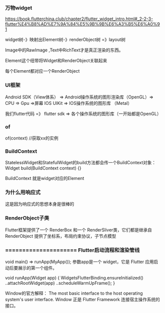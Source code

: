 

### 万物widget
https://book.flutterchina.club/chapter2/flutter_widget_intro.html#_2-2-3-flutter%E4%B8%AD%E7%9A%84%E5%9B%9B%E6%A3%B5%E6%A0%91

widget树-》映射出Element树-》renderObject树 =》layout树

Image中的RawImage ,Text中RichText才是真正渲染的东西。

Element这个纽带将Widget和RenderObject关联起来

每个Element都对应一个RenderObject


### UI框架
Android SDK（View体系） =>  Android操作系统的图形渲染库（OpenGL）=> CPU => Gpu =>屏幕
IOS UIKit =>  IOS操作系统的图形库 （Metal） 

我们flutter代码 =》 flutter sdk => 各个操作系统的图形库（一开始都是OpenGL）

### of
of(context) //获取xx的实例  


### BuildContext
StatelessWidget和StatefulWidget的build方法都会传一个BuildContext对象：
Widget build(BuildContext context) {}

BuildContext 就是widget对应的Element

### 为什么用响应式
这是因为响应式的思想本身是很棒的


### RenderObject子类
Flutter框架提供了一个 RenderBox 和一个 RenderSliver类，它们都是继承自 RenderObject
提供了坐标系，布局约束协议，子节点模型


### ===================== Flutter启动流程和渲染管线
void main() => runApp(MyApp());
参数app是一个 widget，它是 Flutter 应用启动后要展示的第一个组件。

void runApp(Widget app) {
WidgetsFlutterBinding.ensureInitialized()
..attachRootWidget(app)
..scheduleWarmUpFrame();
}

Window的官方解释：
The most basic interface to the host operating system's user interface.
Window 正是 Flutter Framework 连接宿主操作系统的接口。























